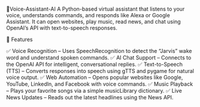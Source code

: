 #
🧠Voice-Assistant-AI
A Python-based virtual assistant that listens to your voice, understands commands, and responds like Alexa or Google Assistant. It can open websites, play music, read news, and chat using OpenAI’s API with text-to-speech responses.


🚀 Features

✅ Voice Recognition – Uses SpeechRecognition to detect the “Jarvis” wake word and understand spoken commands.
✅ AI Chat Support – Connects to the OpenAI API for intelligent, conversational replies.
✅ Text-to-Speech (TTS) – Converts responses into speech using gTTS and pygame for natural voice output.
✅ Web Automation – Opens popular websites like Google, YouTube, LinkedIn, and Facebook with voice commands.
✅ Music Playback – Plays your favorite songs via a simple musicLibrary dictionary.
✅ Live News Updates – Reads out the latest headlines using the News API.
